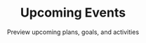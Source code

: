 ---
title: Upcoming Events
subtitle: Preview upcoming plans, goals, and activities
Paginate: 8
# , giving visitors a glimpse of future endeavors
---